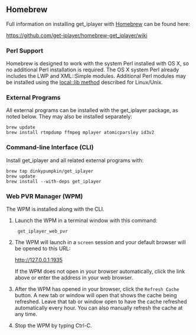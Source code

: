 ## Homebrew

Full information on installing get_iplayer with [Homebrew](http://brew.sh) can be found here:

<https://github.com/get-iplayer/homebrew-get_iplayer/wiki>

### Perl Support

Homebrew is designed to work with the system Perl installed with OS X, so no additional Perl installation is required.  The OS X system Perl already includes the LWP and XML::Simple modules. Additional Perl modules may be installed using the [local::lib method](/wiki/manual#manual-perl-locallib) described for Linux/Unix.  

### External Programs

All external programs can be installed with the get_iplayer package, as noted below.  They may also be installed separately:

	brew update
	brew install rtmpdump ffmpeg mplayer atomicparsley id3v2

### Command-line Interface (CLI)

Install get_iplayer and all related external programs with:

	brew tap dinkypumpkin/get_iplayer
	brew update
	brew install --with-deps get_iplayer

### Web PVR Manager (WPM)

The WPM is installed along with the CLI.

1. Launch the WPM in a terminal window with this command:

    	get_iplayer_web_pvr

2. The WPM will launch in a `screen` session and your default browser will be opened to this URL:

    <http://127.0.0.1:1935>

    If the WPM does not open in your browser automatically, click the link above or enter the address in your web browser.

3. After the WPM has opened in your browser, click the `Refresh Cache` button.  A new tab or window will open that shows the cache being refreshed.  Leave that tab or window open to have the cache refreshed automatically every hour.  You can also manually refresh the cache at any time.

4. Stop the WPM by typing Ctrl-C.